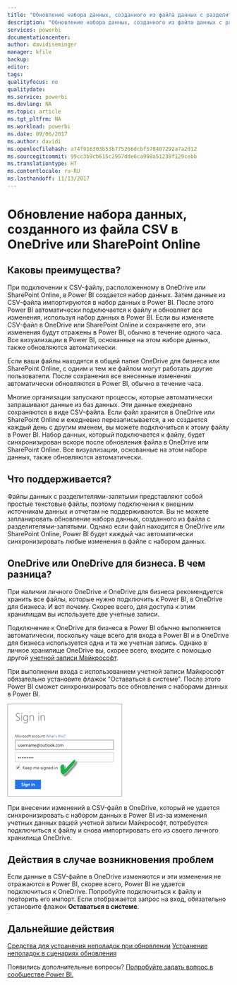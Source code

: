 ```yaml
---
title: "Обновление набора данных, созданного из файла данных с разделителями-запятыми (CSV) в OneDrive"
description: "Обновление набора данных, созданного из файла данных с разделителями-запятыми (CSV) в OneDrive"
services: powerbi
documentationcenter: 
author: davidiseminger
manager: kfile
backup: 
editor: 
tags: 
qualityfocus: no
qualitydate: 
ms.service: powerbi
ms.devlang: NA
ms.topic: article
ms.tgt_pltfrm: NA
ms.workload: powerbi
ms.date: 09/06/2017
ms.author: davidi
ms.openlocfilehash: a74f916303b53b775266dcbf578407292a7a2d12
ms.sourcegitcommit: 99cc3b9cb615c2957dde6ca908a51238f129cebb
ms.translationtype: HT
ms.contentlocale: ru-RU
ms.lasthandoff: 11/13/2017
---
```

# <a name="refresh-a-dataset-created-from-a-csv-file-on-onedrive-or-sharepoint-online"></a>Обновление набора данных, созданного из файла CSV в OneDrive или SharePoint Online
## <a name="what-are-the-advantages"></a>Каковы преимущества?
При подключении к CSV-файлу, расположенному в OneDrive или SharePoint Online, в Power BI создается набор данных. Затем данные из CSV-файла импортируются в набор данных в Power BI. После этого Power BI автоматически подключается к файлу и обновляет все изменения, используя набор данных в Power BI. Если вы изменяете CSV-файл в OneDrive или SharePoint Online и сохраняете его, эти изменения будут отражены в Power BI, обычно в течение одного часа. Все визуализации в Power BI, основанные на этом наборе данных, также обновляются автоматически.

Если ваши файлы находятся в общей папке OneDrive для бизнеса или SharePoint Online, с одним и тем же файлом могут работать другие пользователи. После сохранения все внесенные изменения автоматически обновляются в Power BI, обычно в течение часа.

Многие организации запускают процессы, которые автоматически запрашивают данные из баз данных. Эти данные ежедневно сохраняются в виде CSV-файла. Если файл хранится в OneDrive или SharePoint Online и ежедневно перезаписывается, а не создается каждый день с другим именем, вы можете подключиться к этому файлу в Power BI. Набор данных, который подключается к файлу, будет синхронизирован вскоре после обновления файла в OneDrive или SharePoint Online. Все визуализации, основанные на этом наборе данных, также обновляются автоматически.

## <a name="whats-supported"></a>Что поддерживается?
Файлы данных с разделителями-запятыми представляют собой простые текстовые файлы, поэтому подключения к внешним источникам данных и отчетам не поддерживаются. Вы не можете запланировать обновление набора данных, созданного из файла с разделителями-запятыми. Однако если файл находится в OneDrive или SharePoint Online, Power BI будет каждый час автоматически синхронизировать любые изменения в файле с набором данных.

## <a name="onedrive-or-onedrive-for-business-whats-the-difference"></a>OneDrive или OneDrive для бизнеса. В чем разница?
При наличии личного OneDrive и OneDrive для бизнеса рекомендуется хранить все файлы, которые нужно подключить к Power BI, в OneDrive для бизнеса. И вот почему. Скорее всего, для доступа к этим хранилищам вы используете две учетные записи.

Подключение к OneDrive для бизнеса в Power BI обычно выполняется автоматически, поскольку чаще всего для входа в Power BI и в OneDrive для бизнеса используется одна и та же учетная запись. Однако в личное хранилище OneDrive вы, скорее всего, входите с помощью другой [учетной записи Майкрософт](http://www.microsoft.com/account/default.aspx).

При выполнении входа с использованием учетной записи Майкрософт обязательно установите флажок "Оставаться в системе". После этого Power BI сможет синхронизировать все обновления с наборами данных в Power BI.

![](media/refresh-csv-file-onedrive/refresh_signin_keepmesignedin.png)

При внесении изменений в CSV-файл в OneDrive, который не удается синхронизировать с набором данных в Power BI из-за изменения учетных данных вашей учетной записи Майкрософт, потребуется подключиться к файлу и снова импортировать его из своего личного хранилища OneDrive.

## <a name="when-things-go-wrong"></a>Действия в случае возникновения проблем
Если данные в CSV-файле в OneDrive изменяются и эти изменения не отражаются в Power BI, скорее всего, Power BI не удается подключиться к OneDrive. Попробуйте подключиться к файлу и повторить его импорт. Если отображается запрос на вход, обязательно установите флажок **Оставаться в системе**.

## <a name="next-steps"></a>Дальнейшие действия
[Средства для устранения неполадок при обновлении](service-gateway-onprem-tshoot.md)
[Устранение неполадок в сценариях обновления](refresh-troubleshooting-refresh-scenarios.md)

Появились дополнительные вопросы? [Попробуйте задать вопрос в сообществе Power BI.](https://community.powerbi.com/)

